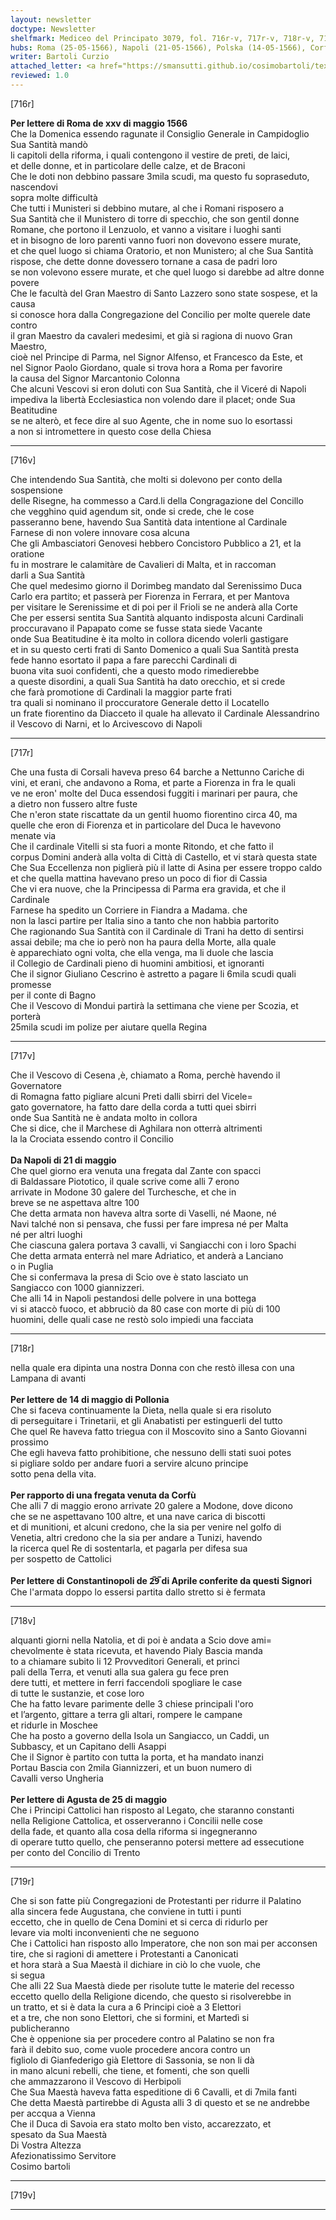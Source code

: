 ```yaml
---
layout: newsletter
doctype: Newsletter
shelfmark: Mediceo del Principato 3079, fol. 716r-v, 717r-v, 718r-v, 719r-v
hubs: Roma (25-05-1566), Napoli (21-05-1566), Polska (14-05-1566), Corfù (dd-05-1566), Istanbul (29-04-1566), Augsburg (25-05-1566)
writer: Bartoli Curzio
attached_letter: <a href="https://smansutti.github.io/cosimobartoli/texts/2978_029/">2978_029</a>
reviewed: 1.0
---
```


[716r]  
  
  
<strong>Per lettere di Roma de xxv di maggio 1566</strong>  
Che la Domenica essendo ragunate il Consiglio Generale in Campidoglio Sua Santità mandò  
li capitoli della riforma, i quali contengono il vestire de preti, de laici,  
et delle donne, et in particolare delle calze, et de Braconi  
Che le doti non debbino passare 3mila scudi, ma questo fu sopraseduto, nascendovi  
sopra molte difficultà  
Che tutti i Munisteri si debbino mutare, al che i Romani risposero a  
Sua Santità che il Munistero di torre di specchio, che son gentil donne  
Romane, che portono il Lenzuolo, et vanno a visitare i luoghi santi  
et in bisogno de loro parenti vanno fuori non dovevono essere murate,  
et che quel luogo si chiama Oratorio, et non Munistero; al che Sua Santità  
rispose, che dette donne dovessero tornane a casa de padri loro  
se non volevono essere murate, et che quel luogo si darebbe ad altre donne povere  
Che le facultà del Gran Maestro di Santo Lazzero sono state sospese, et la causa  
si conosce hora dalla Congregazione del Concilio per molte querele date contro  
il gran Maestro da cavaleri medesimi, et già si ragiona di nuovo Gran Maestro,   
cioè nel Principe di Parma, nel Signor Alfenso, et Francesco da Este, et  
nel Signor Paolo Giordano, quale si trova hora a Roma per favorire  
la causa del Signor Marcantonio Colonna  
Che alcuni Vescovi si eron doluti con Sua Santità, che il Viceré di Napoli  
impediva la libertà Ecclesiastica non volendo dare il placet; onde Sua Beatitudine  
se ne alterò, et fece dire al suo Agente, che in nome suo lo esortassi  
a non si intromettere in questo cose della Chiesa  
  
---  

[716v]  
  
  
Che intendendo Sua Santità, che molti si dolevono per conto della sospensione  
delle Risegne, ha commesso a Card.li della Congragazione del Concillo  
che vegghino quid agendum sit, onde si crede, che le cose  
passeranno bene, havendo Sua Santità data intentione al Cardinale  
Farnese di non volere innovare cosa alcuna  
Che gli Ambasciatori Genovesi hebbero Concistoro Pubblico a 21, et la oratione  
fu in mostrare le calamitàre de Cavalieri di Malta, et in raccoman  
darli a Sua Santità  
Che quel medesimo giorno il Dorimbeg mandato dal Serenissimo Duca  
Carlo era partito; et passerà per Fiorenza in Ferrara, et per Mantova  
per visitare le Serenissime et di poi per il Frioli se ne anderà alla Corte  
Che per essersi sentita Sua Santità alquanto indisposta alcuni Cardinali  
proccuravano il Papapato come se fusse stata siede Vacante  
onde Sua Beatitudine è ita molto in collora dicendo volerli gastigare  
et in su questo certi frati di Santo Domenico a quali Sua Santità presta  
fede hanno esortato il papa a fare parecchi Cardinali di  
buona vita suoi confidenti, che a questo modo rimedierebbe  
a queste disordini, a quali Sua Santità ha dato orecchio, et si crede  
che farà promotione di Cardinali la maggior parte frati  
tra quali si nominano il proccuratore Generale detto il Locatello  
un frate fiorentino da Diacceto il quale ha allevato il Cardinale Alessandrino  
il Vescovo di Narni, et lo Arcivescovo di Napoli  
  
---  

[717r]  
  
  
Che una fusta di Corsali haveva preso 64 barche a Nettunno Cariche di  
vini, et erani, che andavono a Roma, et parte a Fiorenza in fra le quali  
ve ne eron' molte del Duca essendosi fuggiti i marinari per paura, che  
a dietro non fussero altre fuste  
Che n'eron state riscattate da un gentil huomo fiorentino circa 40, ma  
quelle che eron di Fiorenza et in particolare del Duca le havevono  
menate via  
Che il cardinale Vitelli si sta fuori a monte Ritondo, et che fatto il  
corpus Domini anderà alla volta di Città di Castello, et vi starà questa state  
Che Sua Eccellenza non piglierà più il latte di Asina per essere troppo caldo  
et che quella mattina havevano preso un poco di fior di Cassia  
Che vi era nuove, che la Principessa di Parma era gravida, et che il Cardinale  
Farnese ha spedito un Corriere in Fiandra a Madama. che  
non la lasci partire per Italia sino a tanto che non habbia partorito  
Che ragionando Sua Santità con il Cardinale di Trani ha detto di sentirsi  
assai debile; ma che io però non ha paura della Morte, alla quale  
è apparechiato ogni volta, che ella venga, ma li duole che lascia  
il Collegio de Cardinali pieno di huomini ambitiosi, et ignoranti  
Che il signor Giuliano Cescrino è astretto a pagare li 6mila scudi quali promesse  
per il conte di Bagno  
Che il Vescovo di Mondui partirà la settimana che viene per Scozia, et porterà  
25mila scudi im polize per aiutare quella Regina  
  
---  

[717v]  
  
  
Che il Vescovo di Cesena ,è, chiamato a Roma, perchè havendo il Governatore  
di Romagna fatto pigliare alcuni Preti dalli sbirri del Vicele=  
gato governatore, ha fatto dare della corda a tutti quei sbirri  
onde Sua Santità ne è andata molto in collora  
Che si dice, che il Marchese di Aghilara non otterrà altrimenti  
la la Crociata essendo contro il Concilio  
<br/><strong>Da Napoli di 21 di maggio</strong>  
Che quel giorno era venuta una fregata dal Zante con spacci  
di Baldassare Piototico, il quale scrive come alli 7 erono  
arrivate in Modone 30 galere del Turchesche, et che in  
breve se ne aspettava altre 100  
Che detta armata non haveva altra sorte di Vaselli, né Maone, né  
Navi talché non si pensava, che fussi per fare impresa né per Malta  
né per altri luoghi  
Che ciascuna galera portava 3 cavalli, vi Sangiacchi con i loro Spachi  
Che detta armata enterrà nel mare Adriatico, et anderà a Lanciano  
o in Puglia  
Che si confermava la presa di Scio ove è stato lasciato un   
Sangiacco con 1000 giannizzeri.  
Che alli 14 in Napoli pestandosi delle polvere in una bottega  
vi si ataccò fuoco, et abbruciò da 80 case con morte di più di 100  
huomini, delle quali case ne restò solo impiedi una facciata  
  
---  

[718r]  
  
  
nella quale era dipinta una nostra Donna con che restò illesa con una  
Lampana di avanti  
<br/><strong>Per lettere de 14 di maggio di Pollonia</strong>  
Che si faceva continuamente la Dieta, nella quale si era risoluto  
di perseguitare i Trinetarii, et gli Anabatisti per estinguerli del tutto  
Che quel Re haveva fatto triegua con il Moscovito sino a Santo Giovanni  
prossimo  
Che egli haveva fatto prohibitione, che nessuno delli stati suoi potes  
si pigliare soldo per andare fuori a servire alcuno principe  
sotto pena della vita.  
<br/><strong>Per rapporto di una fregata venuta da Corfù</strong>  
Che alli 7 di maggio erono arrivate 20 galere a Modone, dove dicono  
che se ne aspettavano 100 altre, et una nave carica di biscotti  
et di munitioni, et alcuni credono, che la sia per venire nel golfo di  
Venetia, altri credono che la sia per andare a Tunizi, havendo  
la ricerca quel Re di sostentarla, et pagarla per difesa sua  
per sospetto de Cattolici  
<br/><strong>Per lettere di Constantinopoli de 2̅9̅ di Aprile conferite da questi Signori</strong>  
Che l'armata doppo lo essersi partita dallo stretto si è fermata  
  
---  

[718v]  
  
  
alquanti giorni nella Natolia, et di poi è andata a Scio dove ami=  
chevolmente è stata ricevuta, et havendo Pialy Bascia manda  
to a chiamare subito li 12 Provveditori Generali, et princi  
pali della Terra, et venuti alla sua galera gu fece pren  
dere tutti, et mettere in ferri faccendoli spogliare le case  
di tutte le sustanzie, et cose loro  
Che ha fatto levare parimente delle 3 chiese principali l'oro  
et l’argento, gittare a terra gli altari, rompere le campane  
et ridurle in Moschee  
Che ha posto a governo della Isola un Sangiacco, un Caddi, un  
Subbascy, et un Capitano delli Asappi  
Che il Signor è partito con tutta la porta, et ha mandato inanzi  
Portau Bascia con 2mila Giannizzeri, et un buon numero di  
Cavalli verso Ungheria  
<br/><strong>Per lettere di Agusta de 25 di maggio</strong>  
Che i Principi Cattolici han risposto al Legato, che staranno constanti  
nella Religione Cattolica, et osserveranno i Concilii nelle cose  
della fade, et quanto alla cosa della riforma si ingegneranno  
di operare tutto quello, che penseranno potersi mettere ad essecutione  
per conto del Concilio di Trento  
  
---  

[719r]  
  
  
Che si son fatte più Congregazioni de Protestanti per ridurre il Palatino  
alla sincera fede Augustana, che conviene in tutti i punti  
eccetto, che in quello de Cena Domini et si cerca di ridurlo per  
levare via molti inconvenienti che ne seguono  
Che i Cattolici han risposto allo Imperatore, che non son mai per acconsen  
tire, che si ragioni di amettere i Protestanti a Canonicati  
et hora starà a Sua Maestà il dichiare in ciò lo che vuole, che  
si segua  
Che alli 22 Sua Maestà diede per risolute tutte le materie del recesso  
eccetto quello della Religione dicendo, che questo si risolverebbe in  
un tratto, et si è data la cura a 6 Principi cioè a 3 Elettori  
et a tre, che non sono Elettori, che si formini, et Martedì si  
publicheranno  
Che è oppenione sia per procedere contro al Palatino se non fra  
farà il debito suo, come vuole procedere ancora contro un  
figliolo di Gianfederigo già Elettore di Sassonia, se non li dà  
in mano alcuni rebelli, che tiene, et fomenti, che son quelli  
che ammazzarono il Vescovo di Herbipoli  
Che Sua Maestà haveva fatta espeditione di 6 Cavalli, et di 7mila fanti  
Che detta Maestà partirebbe di Agusta alli 3 di questo et se ne andrebbe  
per accqua a Vienna  
Che il Duca di Savoia era stato molto ben visto, accarezzato, et  
spesato da Sua Maestà  
Di Vostra Altezza  
Afezionatissimo Servitore  
Cosimo bartoli  
  
---  

[719v]  
  
  
  
---  

